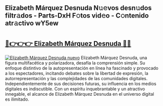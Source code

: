## Elizabeth Márquez Desnuda N𝚞𝚎vos desn𝚞dos filtr𝚊dos - Parts-DxH F𝚘tos vid𝚎o - C𝚘ntenido atr𝚊ctivo wY5ew

# <h2><a href="http://mbdjoe.tromn.icu/?c=Elizabeth+M%c3%a1rquez+Desnuda">🔗👉👉👉 Elizabeth Márquez Desnuda 🔗🔗</a></h2>

[![Elizabeth Márquez Desnuda nuevo](https://i.imgur.com/pEAQMta.gif)](http://mbdjoe.tromn.icu/?c=Elizabeth+M%c3%a1rquez+Desnuda)
Elizabeth Márquez Desnuda, una figura multifacética y polarizadora, desafía la comprensión simple. Su enfoque distintivo de la autopresentación en línea ha fascinado y provocado a los espectadores, incitando debates sobre la libertad de expresión, la autorrepresentación y las complejidades de las comunidades digitales. Independientemente de sus decisiones futuras, su influencia en los medios digitales es indiscutible. Con un espíritu inquebrantable y un atractivo innegable, el alcance de Elizabeth Márquez Desnuda en el universo digital es ilimitado.
